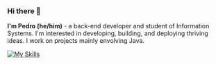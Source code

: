### Hi there 👋
<b>I'm Pedro (he/him)</b> - a back-end developer and student of Information Systems. I'm interested in developing, building, and deploying thriving ideas. I work on projects mainly envolving Java.

[![My Skills](https://skillicons.dev/icons?i=java,c,cpp,cs,py,html,css)](https://skillicons.dev)
